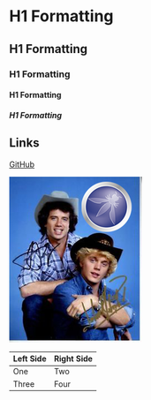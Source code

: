 # H1 Formatting
## H1 Formatting
### H1 Formatting
#### H1 Formatting
##### H1 Formatting


## Links

[GitHub](http://github.com)



![Good Old Boys](/files/goodolboys.png)

|Left Side | Right Side |
|----------|------------|
|One|Two|
|Three|Four|


